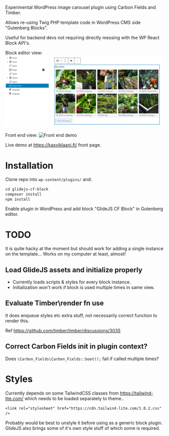 Experimental WordPress image carousel plugin using Carbon Fields and Timber.

Allows re-using Twig PHP template code in WordPress CMS side "Gutenberg Blocks".

Useful for backend devs not requiring directly messing with the WP React Block API's.

Block editor view:
![Block editor view](misc/editor-screenshot.png "Block editor view")

Front end view:
![Front end demo](misc/front-end-demo.gif "Front end view")

Live demo at https://kasviklaani.fi/ front page.

# Installation

Clone repo into `wp-content/plugins/` and:
```
cd glidejs-cf-block
composer install
npm install
```

Enable plugin in WordPress and add block "GlideJS CF Block" in Gutenberg editor.

# TODO

It is quite hacky at the moment but should work for adding a single instance on the template...
Works on my computer at least, almost!

## Load GlideJS assets and initialize properly

- Currently loads scripts & styles for every block instance.
- Initialization won't work if block is used multiple times in same view.

## Evaluate Timber\render fn use
It does enqueue styles etc extra stuff, not necessarily correct function to render this.

Ref https://github.com/timber/timber/discussions/3035

## Correct Carbon Fields init in plugin context?

Does `\Carbon_Fields\Carbon_Fields::boot();` fail if called multiple times?


# Styles

Currently depends on some TailwindCSS classes from https://tailwind-lite.com/ which needs to be loaded separately to theme..

```
<link rel="stylesheet" href="https://cdn.tailwind-lite.com/1.0.2.css" />
```

Probably would be best to unstyle it before using as a generic block plugin. GlideJS also brings some of it's own style stuff of which some is required.
